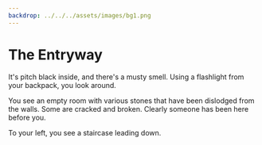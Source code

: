 ```yaml
---
backdrop: ../../../assets/images/bg1.png
---
```


# The Entryway

It's pitch black inside, and there's a musty smell. Using a flashlight from your backpack, you look around.

You see an empty room with various stones that have been dislodged from the walls. Some are cracked and broken. Clearly someone has been here before you.

To your left, you see a staircase leading down.

<Item id="9" />

<Page url="9" instructions="" action="Examine the room" />
